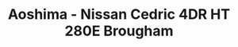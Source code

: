 ---
layout: product
title: "Aoshima - Nissan Cedric 4DR HT 280E Brougham"
price: "TBA" 
desc: "N/A"
img_path: "/assets/img/AO42724.webp"
brand: "N/A"
available: false
special_offer: false
new: false
soon: false
cat: "010000"
subcat: "013700"
subsubcat: "0N/A"
sifra: "AO42724"
popular: false
---